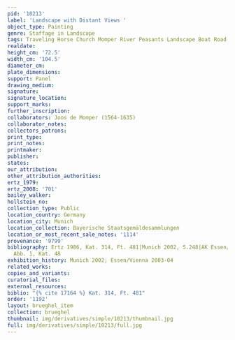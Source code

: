 ```yaml
---
pid: '10213'
label: 'Landscape with Distant Views '
object_type: Painting
genre: Staffage in Landscape
tags: Traveling Horse Church Momper River Peasants Landscape Boat Road Wagon
realdate: 
height_cm: '72.5'
width_cm: '104.5'
diameter_cm: 
plate_dimensions: 
support: Panel
drawing_medium: 
signature: 
signature_location: 
support_marks: 
further_inscription: 
collaborators: Joos de Momper (1564-1635)
collaborator_notes: 
collectors_patrons: 
print_type: 
print_notes: 
printmaker: 
publisher: 
states: 
our_attribution: 
other_attribution_authorities: 
ertz_1979: 
ertz_2008: '701'
bailey_walker: 
hollstein_no: 
collection_type: Public
location_country: Germany
location_city: Munich
location_collection: Bayerische Staatsgemäldesammlungen
location_or_most_recent_sale_notes: '1114'
provenance: '9799'
bibliography: Ertz 1986, Kat. 314, Ft. 481|Munich 2002, S.248|AK Essen/Wien 2003-04,
  Abb. 1, Kat. 48
exhibition_history: Munich 2002; Essen/Vienna 2003-04
related_works: 
copies_and_variants: 
curatorial_files: 
external_resources: 
biblio: "{% cite 17164 %} Kat. 314, Ft. 481"
order: '1192'
layout: brueghel_item
collection: brueghel
thumbnail: img/derivatives/simple/10213/thumbnail.jpg
full: img/derivatives/simple/10213/full.jpg
---
```

